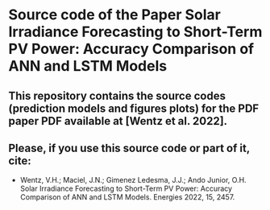 # Source code of the Paper Solar Irradiance Forecasting to Short-Term PV Power: Accuracy Comparison of ANN and LSTM Models

## This repository contains the source codes (prediction models and figures plots) for the PDF paper PDF available at [Wentz et al. 2022].

## Please, if you use this source code or part of it, cite:

- Wentz, V.H.; Maciel, J.N.; Gimenez Ledesma, J.J.; Ando Junior, O.H. Solar Irradiance Forecasting to Short-Term PV Power: Accuracy Comparison of ANN and LSTM Models. Energies 2022, 15, 2457.
